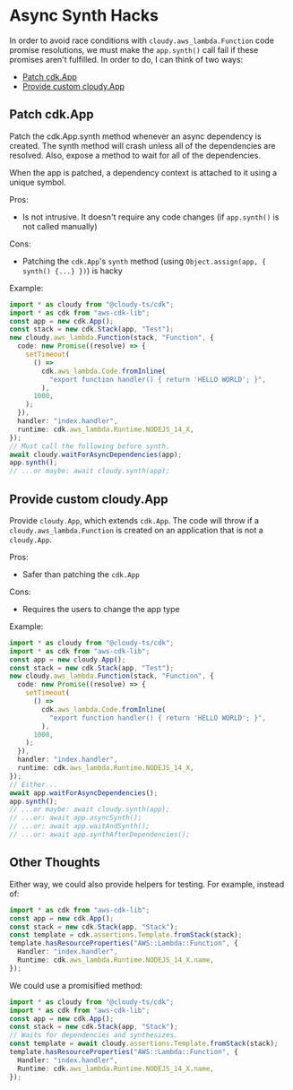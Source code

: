 # Async Synth Hacks

In order to avoid race conditions with `cloudy.aws_lambda.Function` code promise resolutions, we must make the `app.synth()` call fail if these promises aren't fulfilled. In order to do, I can think of two ways:

- [Patch cdk.App](#patch-cdkapp)
- [Provide custom cloudy.App](#provide-custom-cloudyapp)

## Patch cdk.App

Patch the cdk.App.synth method whenever an async dependency is created. The synth method will crash unless all of the dependencies are resolved. Also, expose a method to wait for all of the dependencies.

When the app is patched, a dependency context is attached to it using a unique symbol.

Pros:

- Is not intrusive. It doesn't require any code changes (if `app.synth()` is not called manually)

Cons:

- Patching the `cdk.App`'s `synth` method (using `Object.assign(app, { synth() {...} })`) is hacky

Example:

```ts
import * as cloudy from "@cloudy-ts/cdk";
import * as cdk from "aws-cdk-lib";
const app = new cdk.App();
const stack = new cdk.Stack(app, "Test");
new cloudy.aws_lambda.Function(stack, "Function", {
  code: new Promise((resolve) => {
    setTimeout(
      () =>
        cdk.aws_lambda.Code.fromInline(
          "export function handler() { return 'HELLO WORLD'; }",
        ),
      1000,
    );
  }),
  handler: "index.handler",
  runtime: cdk.aws_lambda.Runtime.NODEJS_14_X,
});
// Must call the following before synth.
await cloudy.waitForAsyncDependencies(app);
app.synth();
// ...or maybe: await cloudy.synth(app);
```

## Provide custom cloudy.App

Provide `cloudy.App`, which extends `cdk.App`. The code will throw if a `cloudy.aws_lambda.Function` is created on an application that is not a `cloudy.App`.

Pros:

- Safer than patching the `cdk.App`

Cons:

- Requires the users to change the app type

Example:

```ts
import * as cloudy from "@cloudy-ts/cdk";
import * as cdk from "aws-cdk-lib";
const app = new cloudy.App();
const stack = new cdk.Stack(app, "Test");
new cloudy.aws_lambda.Function(stack, "Function", {
  code: new Promise((resolve) => {
    setTimeout(
      () =>
        cdk.aws_lambda.Code.fromInline(
          "export function handler() { return 'HELLO WORLD'; }",
        ),
      1000,
    );
  }),
  handler: "index.handler",
  runtime: cdk.aws_lambda.Runtime.NODEJS_14_X,
});
// Either...
await app.waitForAsyncDependencies();
app.synth();
// ...or maybe: await cloudy.synth(app);
// ...or: await app.asyncSynth();
// ...or: await app.waitAndSynth();
// ...or: await app.synthAfterDependencies();
```

## Other Thoughts

Either way, we could also provide helpers for testing. For example, instead of:

```ts
import * as cdk from "aws-cdk-lib";
const app = new cdk.App();
const stack = new cdk.Stack(app, "Stack");
const template = cdk.assertions.Template.fromStack(stack);
template.hasResourceProperties("AWS::Lambda::Function", {
  Handler: "index.handler",
  Runtime: cdk.aws_lambda.Runtime.NODEJS_14_X.name,
});
```

We could use a promisified method:

```ts
import * as cloudy from "@cloudy-ts/cdk";
import * as cdk from "aws-cdk-lib";
const app = new cdk.App();
const stack = new cdk.Stack(app, "Stack");
// Waits for dependencies and synthesizes.
const template = await cloudy.assertions.Template.fromStack(stack);
template.hasResourceProperties("AWS::Lambda::Function", {
  Handler: "index.handler",
  Runtime: cdk.aws_lambda.Runtime.NODEJS_14_X.name,
});
```
